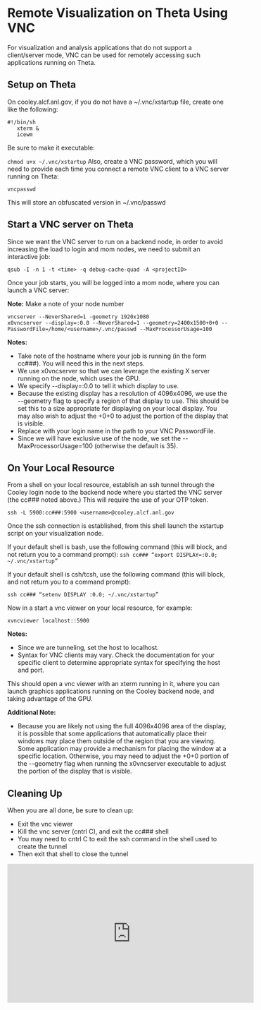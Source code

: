 # Remote Visualization on Theta Using VNC

For visualization and analysis applications that do not support a client/server mode, VNC can be used for remotely accessing such applications running on Theta.

## Setup on Theta
On cooley.alcf.anl.gov, if you do not have a ~/.vnc/xstartup file, create one like the following:
```
#!/bin/sh
   xterm &
   icewm
```
Be sure to make it executable:

```chmod u+x ~/.vnc/xstartup```
Also, create a VNC password, which you will need to provide each time you connect a remote VNC client to a VNC server running on Theta:

```vncpasswd```

This will store an obfuscated version in ~/.vnc/passwd

## Start a VNC server on Theta
Since we want the VNC server to run on a backend node, in order to avoid increasing the load to login and mom nodes, we need to submit an interactive job:

```qsub -I -n 1 -t <time> -q debug-cache-quad -A <projectID>```

Once your job starts, you will be logged into a mom node, where you can launch a VNC server:

**Note:** Make a note of your node number
```
vncserver --NeverShared=1 -geometry 1920x1080
x0vncserver --display=:0.0 --NeverShared=1 --geometry=2400x1500+0+0 --PasswordFile=/home/<username>/.vnc/passwd --MaxProcessorUsage=100
```

**Notes:**

- Take note of the hostname where your job is running (in the form cc###).  You will need this in the next steps.
- We use x0vncserver so that we can leverage the existing X server running on the node, which uses the GPU.  
- We specify --display=:0.0 to tell it which display to use.
- Because the existing display has a resolution of 4096x4096, we use the --geometry flag to specify a region of that display to use.  This should be set this to a size appropriate for displaying on your local display.  You may also wish to adjust the +0+0 to adjust the portion of the display that is visible.
- Replace <username> with your login name in the path to your VNC PasswordFile.
- Since we will have exclusive use of the node, we set the --MaxProcessorUsage=100 (otherwise the default is 35).
  
## On Your Local Resource
From a shell on your local resource, establish an ssh tunnel through the Cooley login node to the backend node where you started the VNC server (the cc### noted above.) This will require the use of your OTP token.
  
```ssh -L 5900:cc###:5900 <username>@cooley.alcf.anl.gov```
  
Once the ssh connection is established, from this shell launch the xstartup script on your visualization node.  

If your default shell is bash, use the following command (this will block, and not return you to a command prompt):
```ssh cc### “export DISPLAY=:0.0; ~/.vnc/xstartup”```

If your default shell is csh/tcsh, use the following command (this will block, and not return you to a command prompt):

```ssh cc### “setenv DISPLAY :0.0; ~/.vnc/xstartup”```

Now in a start a vnc viewer on your local resource, for example:

```xvncviewer localhost::5900```

**Notes:**
- Since we are tunneling, set the host to localhost.
- Syntax for VNC clients may vary.  Check the documentation for your specific client to determine appropriate syntax for specifying the host and port.

This should open a vnc viewer with an xterm running in it, where you can launch graphics applications running on the Cooley backend node, and taking advantage of the GPU.

**Additional Note:**
- Because you are likely not using the full 4096x4096 area of the display, it is possible that some applications that automatically place their windows may place them outside of the region that you are viewing.  Some application may provide a mechanism for placing the window at a specific location.  Otherwise, you may need to adjust the +0+0 portion of the --geometry flag when running the x0vncserver executable to adjust the portion of the display that is visible.
  
## Cleaning Up
When you are all done, be sure to clean up:
- Exit the vnc viewer
- Kill the vnc server (cntrl C), and exit the cc### shell
- You may need to cntrl C to exit the ssh command in the shell used to create the tunnel 
- Then exit that shell to close the tunnel
  
<iframe width="560" height="315" src="https://www.youtube.com/embed/x834vjl51kA" title="YouTube video player" frameborder="0" allow="accelerometer; autoplay; clipboard-write; encrypted-media; gyroscope; picture-in-picture" allowfullscreen></iframe>
